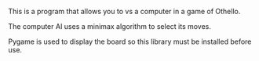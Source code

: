 This is a program that allows you to vs a computer in a game of Othello.

The computer AI uses a minimax algorithm to select its moves.

Pygame is used to display the board so this library must be installed before use.
